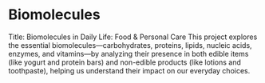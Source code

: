 # Biomolecules
Title: Biomolecules in Daily Life: Food &amp; Personal Care
This project explores the essential biomolecules—carbohydrates, proteins, lipids, nucleic acids, enzymes, and vitamins—by analyzing their presence in both edible items (like yogurt and protein bars) and non-edible products (like lotions and toothpaste), helping us understand their impact on our everyday choices.

